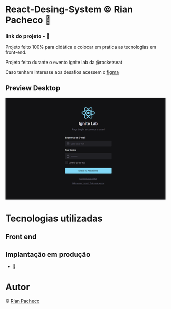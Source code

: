 # React-Desing-System &copy; Rian Pacheco 🚀

### link do projeto - 🚧

 Projeto feito 100% para didática e colocar em pratica as tecnologias em front-end.

 Projeto feito durante o evento ignite lab da @rocketseat
 
 <p>Caso tenham interesse aos desafios acessem o <a href="https://www.figma.com/file/Yb9IBH56g7T1hdIyZ3BMNO/Desafios---Codel%C3%A2ndia?node-id=0%3A1">figma</a> </p>

## Preview Desktop

<img src="https://raw.githubusercontent.com/georgesbrj/IgniteLab-DesignSystem/master/src/images/ignitelab1.png">

# Tecnologias utilizadas

## Front end
 

## Implantação em produção
- 🚧

# Autor

&copy; <a href="https://www.linkedin.com/in/rian-pacheco/"> Rian Pacheco</a>


